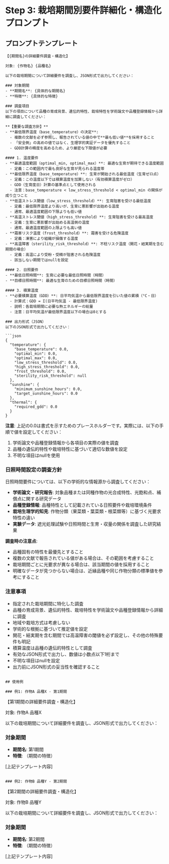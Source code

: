 # Step 3: 栽培期間別要件詳細化・構造化プロンプト

## プロンプトテンプレート

```
【{期間名}の詳細要件調査・構造化】

対象: {作物名} {品種名}

以下の栽培期間について詳細要件を調査し、JSON形式で出力してください：

### 対象期間
- **期間名**: {具体的な期間名}
- **特徴**: {具体的な特徴}

### 調査項目
以下の項目について品種の育成背景、遺伝的特性、栽培特性を学術論文や品種登録情報から詳細に調査してください：

**【重要な調査方針】**
- **最低限界温度（base_temperature）の決定**: 
  - 複数の文献を必ず参照し、報告されている値の中で**最も低い値**を採用すること
  - 「安全側」の高めの値ではなく、生理学的実証データを優先すること
  - GDD計算の精度を高めるため、より厳密な下限値が必要

#### 1. 温度要件
- **最適温度範囲（optimal_min, optimal_max）**: 最適な生育が期待できる温度範囲
  - 定義：この範囲内で最も良好な生育が見られる温度帯
- **最低限界温度（base_temperature）**: 生育が開始される最低温度（生育ゼロ点）
  - 定義：この温度以下では積算温度を加算しない（有効積算温度がゼロ）
  - GDD（生育度日）計算の基準点として使用される
  - 注意：base_temperature < low_stress_threshold < optimal_min の関係が成り立つこと
- **低温ストレス閾値（low_stress_threshold）**: 生育阻害を受ける最低温度
  - 定義：最低限界温度より高いが、生育に悪影響が出始める温度
  - 通常、最適温度範囲の下限よりも低い値
- **高温ストレス閾値（high_stress_threshold）**: 生育阻害を受ける最高温度
  - 定義：生育に悪影響が出始める高温側の温度
  - 通常、最適温度範囲の上限よりも高い値
- **霜害リスク温度（frost_threshold）**: 霜害を受ける危険温度
  - 定義：凍害により組織が損傷する温度
- **高温障害（sterility_risk_threshold）**: 不稔リスク温度（開花・結実期を含む期間の場合）
  - 定義：高温により受粉・受精が阻害される危険温度
  - 該当しない期間ではnullを設定

#### 2. 日照要件
- **最低日照時間**: 生育に必要な最低日照時間（時間）
- **目標日照時間**: 最適な生育のための目標日照時間（時間）

#### 3. 積算温度
- **必要積算温度（GDD）**: 日平均気温から最低限界温度を引いた値の累積（°C・日）
  - 計算式：GDD = Σ(日平均気温 - 最低限界温度)
  - 説明：各栽培期間に必要な熱エネルギーの総量
  - 注意：日平均気温が最低限界温度以下の場合は0とする

### 出力形式（JSON）
以下のJSON形式で出力してください：

```json
{
  "temperature": {
    "base_temperature": 0.0,
    "optimal_min": 0.0,
    "optimal_max": 0.0,
    "low_stress_threshold": 0.0,
    "high_stress_threshold": 0.0,
    "frost_threshold": 0.0,
    "sterility_risk_threshold": null
  },
  "sunshine": {
    "minimum_sunshine_hours": 0.0,
    "target_sunshine_hours": 0.0
  },
  "thermal": {
    "required_gdd": 0.0
  }
}
```

**注意**: 上記の0.0は書式を示すためのプレースホルダーです。実際には、以下の手順で値を設定してください：
1. 学術論文や品種登録情報から各項目の実際の値を調査
2. 品種の遺伝的特性や栽培特性に基づいて適切な数値を設定
3. 不明な項目はnullを使用

### 日照時間設定の調査方針
日照時間要件については、以下の学術的な情報源から調査してください：

- **学術論文・研究報告**: 対象品種または同種作物の光合成特性、光飽和点、補償点に関する研究データ
- **品種登録情報**: 品種特性として記載されている日照要件や栽培環境条件
- **栽培生理学的知見**: 作物分類（果菜類・葉菜類・根菜類等）に基づく光要求特性の違い
- **実験データ**: 遮光処理試験や日照時間と生育・収量の関係を調査した研究結果

**調査時の注意点**:
- 品種固有の特性を最優先とすること
- 複数の文献で報告されている値がある場合は、その範囲を考慮すること
- 栽培期間ごとに光要求が異なる場合は、該当期間の値を採用すること
- 明確なデータが見つからない場合は、近縁品種や同じ作物分類の標準値を参考にすること

### 注意事項
- 指定された栽培期間に特化した調査
- 品種の育成背景、遺伝的特性、栽培特性を学術論文や品種登録情報から詳細に調査
- 地域や栽培方式は考慮しない
- 学術的な根拠に基づいて推定値を設定
- 開花・結実期を含む期間では高温障害の閾値を必ず設定し、その他の特殊要件も明記
- 積算温度は品種の遺伝的特性として調査
- 有効なJSON形式で出力し、数値は小数点以下1桁まで
- 不明な項目はnullを設定
- 出力前にJSON形式の妥当性を確認すること
```

## 使用例

### 例1: 作物A 品種X - 第1期間
```
【第1期間の詳細要件調査・構造化】

対象: 作物A 品種X

以下の栽培期間について詳細要件を調査し、JSON形式で出力してください：

### 対象期間
- **期間名**: 第1期間
- **特徴**: （期間の特徴）

[上記テンプレート内容]
```

### 例2: 作物B 品種Y - 第2期間
```
【第2期間の詳細要件調査・構造化】

対象: 作物B 品種Y

以下の栽培期間について詳細要件を調査し、JSON形式で出力してください：

### 対象期間
- **期間名**: 第2期間
- **特徴**: （期間の特徴）

[上記テンプレート内容]
```
